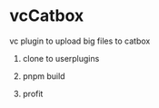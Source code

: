 # vcCatbox
vc plugin to upload big files to catbox

1. clone to userplugins

2. pnpm build

3. profit

